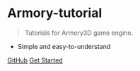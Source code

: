 # Armory-tutorial

> Tutorials for Armory3D game engine.

- Simple and easy-to-understand

[GitHub](https://github.com/BlackGoku36/armory-tutorials)
[Get Started](docs/Getting_Started/Getting_Started.md)